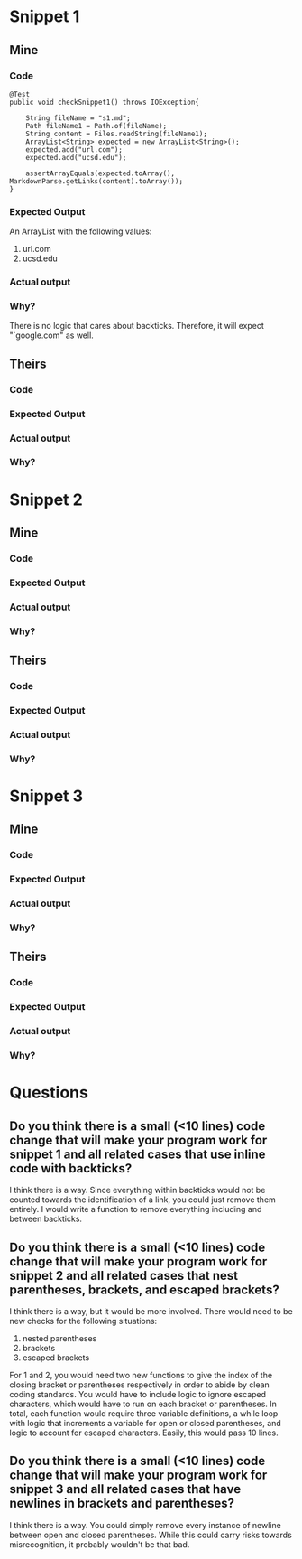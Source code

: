 # Snippet 1

## Mine

### Code
```
@Test
public void checkSnippet1() throws IOException{

    String fileName = "s1.md";
    Path fileName1 = Path.of(fileName);
    String content = Files.readString(fileName1);
    ArrayList<String> expected = new ArrayList<String>();
    expected.add("url.com");
    expected.add("ucsd.edu");

    assertArrayEquals(expected.toArray(), MarkdownParse.getLinks(content).toArray());
}
```

### Expected Output

An ArrayList with the following values:

1. url.com
1. ucsd.edu

### Actual output

### Why?

There is no logic that cares about backticks. Therefore, it will expect "\`google.com" as well.

## Theirs

### Code

### Expected Output

### Actual output

### Why?

# Snippet 2

## Mine

### Code

### Expected Output

### Actual output

### Why?

## Theirs

### Code

### Expected Output

### Actual output

### Why?

# Snippet 3

## Mine

### Code

### Expected Output

### Actual output

### Why?

## Theirs

### Code

### Expected Output

### Actual output

### Why?

# Questions

## Do you think there is a small (<10 lines) code change that will make your program work for snippet 1 and all related cases that use inline code with backticks?

I think there is a way. Since everything within backticks would not be counted towards the identification of a link, you could just remove them entirely. I would write a function to remove everything including and between backticks.

## Do you think there is a small (<10 lines) code change that will make your program work for snippet 2 and all related cases that nest parentheses, brackets, and escaped brackets?

I think there is a way, but it would be more involved. There would need to be new checks for the following situations:

1. nested parentheses
1. brackets
1. escaped brackets

For 1 and 2, you would need two new functions to give the index of the closing bracket or parentheses respectively in order to abide by clean coding standards. You would have to include logic to ignore escaped characters, which would have to run on each bracket or parentheses. In total, each function would require three variable definitions, a while loop with logic that increments a variable for open or closed parentheses, and logic to account for escaped characters. Easily, this would pass 10 lines.


## Do you think there is a small (<10 lines) code change that will make your program work for snippet 3 and all related cases that have newlines in brackets and parentheses?

I think there is a way. You could simply remove every instance of newline between open and closed parentheses. While this could carry risks towards misrecognition, it probably wouldn't be that bad. 
